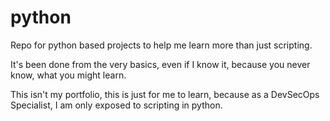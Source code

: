 # python
Repo for python based projects to help me learn more than just scripting.

It's been done from the very basics, even if I know it, because you never know, what you might learn.

This isn't my portfolio, this is just for me to learn, because as a DevSecOps Specialist, I am only exposed to scripting in python.
